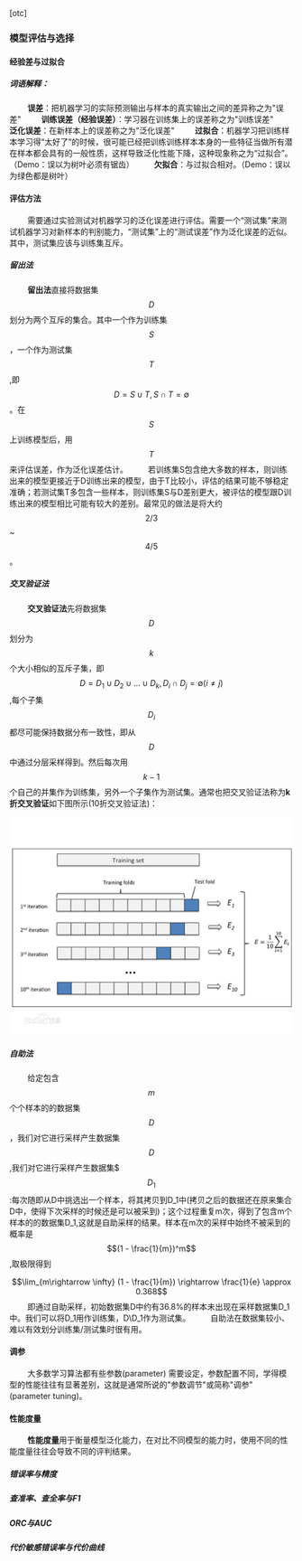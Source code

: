 [otc]

### 模型评估与选择

#### 经验差与过拟合
##### 词语解释：
&nbsp;　　**误差**：把机器学习的实际预测输出与样本的真实输出之间的差异称之为"误差"
&nbsp;　　**训练误差（经验误差）**：学习器在训练集上的误差称之为"训练误差"
&nbsp;　　**泛化误差**：在新样本上的误差称之为"泛化误差"
&nbsp;　　**过拟合**：机器学习把训练样本学习得“太好了”的时候，很可能已经把训练训练样本本身的一些特征当做所有潜在样本都会具有的一般性质，这样导致泛化性能下降，这种现象称之为“过拟合”。（Demo：误以为树叶必须有锯齿）
&nbsp;　　**欠拟合**：与过拟合相对。（Demo：误以为绿色都是树叶）

#### 评估方法
&nbsp;　　需要通过实验测试对机器学习的泛化误差进行评估。需要一个“测试集”来测试机器学习对新样本的判别能力，“测试集”上的“测试误差”作为泛化误差的近似。其中，测试集应该与训练集互斥。

##### 留出法
&nbsp;　　**留出法**直接将数据集$$D$$划分为两个互斥的集合。其中一个作为训练集$$S$$，一个作为测试集$$T$$,即$$D=S \cup T, S \cap T = \emptyset$$。在$$S$$上训练模型后，用$$T$$来评估误差，作为泛化误差估计。
&nbsp;　　若训练集S包含绝大多数的样本，则训练出来的模型更接近于D训练出来的模型，由于T比较小，评估的结果可能不够稳定准确；若测试集T多包含一些样本，则训练集S与D差别更大，被评估的模型跟D训练出来的模型相比可能有较大的差别。最常见的做法是将大约$$2/3$$~$$4/5$$。

##### 交叉验证法
&nbsp;　　**交叉验证法**先将数据集$$D$$划分为$$k$$个大小相似的互斥子集，即$$D=D_1 \cup D_2 \cup ... \cup D_k, D_i \cap D_j= \emptyset (i \ne j)$$,每个子集$$D_i$$都尽可能保持数据分布一致性，即从$$D$$中通过分层采样得到。然后每次用$$k-1$$个自己的并集作为训练集，另外一个子集作为测试集。通常也把交叉验证法称为**k折交叉验证**如下图所示(10折交叉验证法)：

![img/10zhejiaocha.png](./img/10zhejiaocha.png)


##### 自助法
&nbsp;　　给定包含$$m$$个个样本的的数据集$$D$$，我们对它进行采样产生数据集$$D$$,我们对它进行采样产生数据集$$$D_1$$:每次随即从D中挑选出一个样本，将其拷贝到D_1中(拷贝之后的数据还在原来集合D中，使得下次采样的时候还是可以被采到)；这个过程重复m次，得到了包含m个样本的的数据集D_1,这就是自助采样的结果。样本在m次的采样中始终不被采到的概率是$$(1 - \frac{1}{m})^m$$,取极限得到

$$\lim_{m\rightarrow \infty} (1 - \frac{1}{m}) \rightarrow \frac{1}{e} \approx 0.368$$
&nbsp;　　即通过自助采样，初始数据集D中约有36.8%的样本未出现在采样数据集D_1中。我们可以将D_1用作训练集，D\D_1作为测试集。
&nbsp;　　自助法在数据集较小、难以有效划分训练集/测试集时很有用。

#### 调参
&nbsp;　　大多数学习算法都有些参数(parameter) 需要设定，参数配置不同，学得模型的性能往往有显著差别，这就是通常所说的"参数调节"或简称"调参" (parameter tuning)。 

#### 性能度量
&nbsp;　　**性能度量**用于衡量模型泛化能力，在对比不同模型的能力时，使用不同的性能度量往往会导致不同的评判结果。

##### 错误率与精度

##### 查准率、查全率与F1

##### ORC与AUC

##### 代价敏感错误率与代价曲线